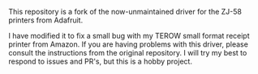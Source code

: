 This repository is a fork of the now-unmaintained driver for the ZJ-58 printers from Adafruit.

I have modified it to fix a small bug with my TEROW small format receipt printer from Amazon.
If you are having problems with this driver, please consult the instructions from the original repository.
I will try my best to respond to issues and PR's, but this is a hobby project.
